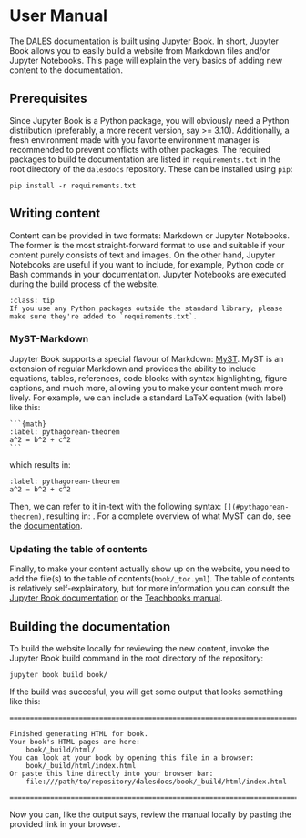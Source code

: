 # User Manual

The DALES documentation is built using [Jupyter Book](https://jupyterbook.org/en/stable/intro.html). In short, Jupyter Book allows you to easily build a website from Markdown files and/or Jupyter Notebooks. This page will explain the very basics of adding new content to the documentation.

## Prerequisites

Since Jupyter Book is a Python package, you will obviously need a Python distribution (preferably, a more recent version, say >= 3.10). Additionally, a fresh environment made with you favorite environment manager is recommended to prevent conflicts with other packages. The required packages to build te documentation are listed in `requirements.txt` in the root directory of the `dalesdocs` repository. These can be installed using `pip`:

```
pip install -r requirements.txt
```

## Writing content

Content can be provided in two formats: Markdown or Jupyter Notebooks. The former is the most straight-forward format to use and suitable if your content purely consists of text and images. On the other hand, Jupyter Notebooks are useful if you want to include, for example, Python code or Bash commands in your documentation. Jupyter Notebooks are executed during the build process of the website.


```{admonition} Note
:class: tip
If you use any Python packages outside the standard library, please make sure they're added to `requirements.txt`.
```

### MyST-Markdown
Jupyter Book supports a special flavour of Markdown: [MyST](https://mystmd.org). MyST is an extension of regular Markdown and provides the ability to include equations, tables, references, code blocks with syntax highlighting, figure captions, and much more, allowing you to make your content much more lively. For example, we can include a standard LaTeX equation (with label) like this:

````
```{math}
:label: pythagorean-theorem
a^2 = b^2 + c^2
```
````

which results in:

```{math}
:label: pythagorean-theorem
a^2 = b^2 + c^2
```

Then, we can refer to it in-text with the following syntax: `[](#pythagorean-theorem)`, resulting in: [](#pythagorean-theorem). For a complete overview of what MyST can do, see the [documentation](https://mystmd.org/guide/).

### Updating the table of contents
Finally, to make your content actually show up on the website, you need to add the file(s) to the table of contents(`book/_toc.yml`). The table of contents is relatively self-explainatory, but for more information you can consult the [Jupyter Book documentation](https://jupyterbook.org/en/stable/structure/toc.html) or the [Teachbooks manual](https://teachbooks.tudelft.nl/jupyter-book-manual/basic-features/jupyterbook.html#the-table-of-contents).

## Building the documentation
To build the website locally for reviewing the new content, invoke the Jupyter Book build command in the root directory of the repository:

```
jupyter book build book/
```

If the build was succesful, you will get some output that looks something like this:

```
===============================================================================

Finished generating HTML for book.
Your book's HTML pages are here:
    book/_build/html/
You can look at your book by opening this file in a browser:
    book/_build/html/index.html
Or paste this line directly into your browser bar:
    file:///path/to/repository/dalesdocs/book/_build/html/index.html            

===============================================================================
```

Now you can, like the output says, review the manual locally by pasting the provided link in your browser.